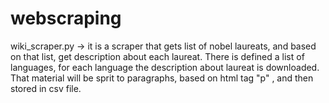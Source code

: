 # webscraping
wiki_scraper.py -> it is a scraper that gets list of nobel laureats, and based on that list, get description about each laureat. There is defined a list of languages, for each language the description about laureat is downloaded. That material will be sprit to paragraphs, based on html tag "p" , and then stored in csv file.
